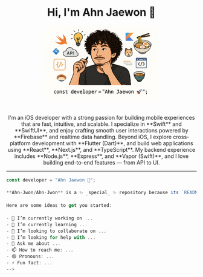 <h1 align="center">Hi, I'm Ahn Jaewon 👋</h1>

<div align="center">
  <img src="https://raw.githubusercontent.com/Ahn-Jwon/Ahn-Jwon/main/ahn-jaewon-dev.png" width="300" alt="Ahn Jaewon illustration" />
</div>

<br/>

<p align="center">
I'm an iOS developer with a strong passion for building mobile experiences that are fast, intuitive, and scalable.
I specialize in **Swift** and **SwiftUI**, and enjoy crafting smooth user interactions powered by **Firebase** and realtime data handling.
Beyond iOS, I explore cross-platform development with **Flutter (Dart)**, and build web applications using **React**, **Next.js**, and **TypeScript**.
My backend experience includes **Node.js**, **Express**, and **Vapor (Swift)**, and I love building end-to-end features — from API to UI.

</p>

---


```js
const developer = "Ahn Jaewon 🚀";

**Ahn-Jwon/Ahn-Jwon** is a ✨ _special_ ✨ repository because its `README.md` (this file) appears on your GitHub profile.

Here are some ideas to get you started:

- 🔭 I’m currently working on ...
- 🌱 I’m currently learning ...
- 👯 I’m looking to collaborate on ...
- 🤔 I’m looking for help with ...
- 💬 Ask me about ...
- 📫 How to reach me: ...
- 😄 Pronouns: ...
- ⚡ Fun fact: ...
-->
